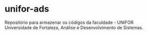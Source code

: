 # unifor-ads
Repositório para armazenar os códigos da faculdade - UNIFOR Universidade de Fortaleza, Análise e Desenvolvimento de Sistemas.
